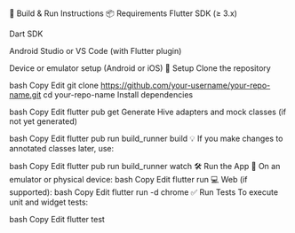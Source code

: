 🚀 Build & Run Instructions
📦 Requirements
Flutter SDK (≥ 3.x)

Dart SDK

Android Studio or VS Code (with Flutter plugin)

Device or emulator setup (Android or iOS)
🔧 Setup
Clone the repository

bash
Copy
Edit
git clone https://github.com/your-username/your-repo-name.git
cd your-repo-name
Install dependencies

bash
Copy
Edit
flutter pub get
Generate Hive adapters and mock classes (if not yet generated)

bash
Copy
Edit
flutter pub run build_runner build
💡 If you make changes to annotated classes later, use:

bash
Copy
Edit
flutter pub run build_runner watch
🛠️ Run the App
📱 On an emulator or physical device:
bash
Copy
Edit
flutter run
💻 Web (if supported):
bash
Copy
Edit
flutter run -d chrome
✅ Run Tests
To execute unit and widget tests:

bash
Copy
Edit
flutter test
